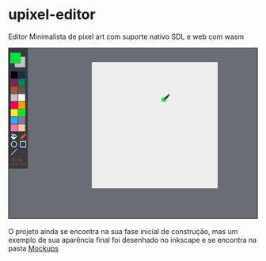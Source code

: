 # upixel-editor

Editor Minimalista de pixel art com suporte nativo SDL e web com wasm

![mockup-upixel-editor](./Mockups/exemplo_GUI.png)

O projeto ainda se encontra na sua fase inicial de construção, mas um exemplo de sua aparência final foi desenhado no inkscape e se encontra na pasta [Mockups](./Mockups/)
